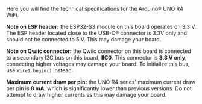 Here you will find the technical specifications for the Arduino® UNO R4 WiFi.

**Note on ESP header:** the ESP32-S3 module on this board operates on 3.3 V. The ESP header located close to the USB-C® connector is 3.3V only and should not be connected to 5 V. This may damage your board.

**Note on Qwiic connector:** the Qwiic connector on this board is connected to a secondary I2C bus on this board, **IIC0**. This connector is **3.3 V only**, connecting higher voltages may damage your board. To initialize this bus, use `Wire1.begin()` instead.

**Maximum current draw per pin:** the UNO R4 series' maximum current draw per pin is **8 mA**, which is significantly lower than previous versions. Do not attempt to draw higher currents as this may damage your board.